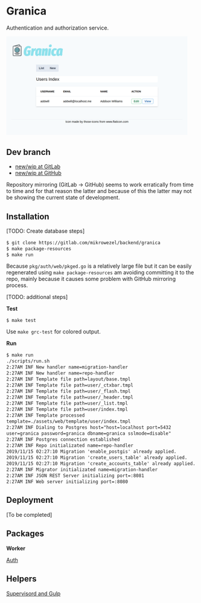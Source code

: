 # Granica

 Authentication and authorization service.

<img src="docs/img/users_index.png" width="480">

## Dev branch

* [new/wip at GitLab](https://gitlab.com/mikrowezel/backend/granica/tree/new/wip)
* [new/wip at GitHub](https://github.com/adrianpk/granica/tree/new/wip)

Repository mirroring (GitLab -> GitHub) seems to work erratically from time to time and for that reason the latter and because of this the latter may not be showing the current state of development.

## Installation

[TODO: Create database steps]

```shell
$ git clone https://gitlab.com/mikrowezel/backend/granica
$ make package-resources
$ make run
```

Because `pkg/auth/web/pkged.go` is a relatively large file but it can be easily regenerated using `make package-resources` am avoiding committing it to the repo, mainly because it causes some problem with GitHub mirroring process.

[TODO: additional steps]

**Test**
```shell
$ make test
```
Use `make grc-test` for colored output.

**Run**
```shell
$ make run
./scripts/run.sh
2:27AM INF New handler name=migration-handler
2:27AM INF New handler name=repo-handler
2:27AM INF Template file path=layout/base.tmpl
2:27AM INF Template file path=user/_ctxbar.tmpl
2:27AM INF Template file path=user/_flash.tmpl
2:27AM INF Template file path=user/_header.tmpl
2:27AM INF Template file path=user/_list.tmpl
2:27AM INF Template file path=user/index.tmpl
2:27AM INF Template processed template=./assets/web/template/user/index.tmpl
2:27AM INF Dialing to Postgres host="host=localhost port=5432 user=granica password=granica dbname=granica sslmode=disable"
2:27AM INF Postgres connection established
2:27AM INF Repo initializated name=repo-handler
2019/11/15 02:27:10 Migration 'enable_postgis' already applied.
2019/11/15 02:27:10 Migration 'create_users_table' already applied.
2019/11/15 02:27:10 Migration 'create_accounts_table' already applied.
2:27AM INF Migrator initializated name=migration-handler
2:27AM INF JSON REST Server initializing port=:8081
2:27AM INF Web server initializing port=:8080
```

## Deployment

[To be completed]

## Packages

**Worker**

[Auth](pkg/auth/readme.md)

## Helpers

[Supervisord and Gulp](docs/draft/helpers.md)
